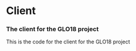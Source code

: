 # Client
### The client for the GLO18 project

This is the code for the client for the GLO18 project
